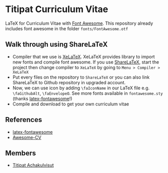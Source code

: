 # Titipat Curriculum Vitae


LaTeX for Curriculum Vitae with [Font Awesome](https://fortawesome.github.io/Font-Awesome/).
This repository already includes font awesome in the folder `fonts/FontAwesome.otf`


## Walk through using ShareLaTeX

- Compiler that we use is [XeLaTeX](https://www.sharelatex.com/learn/XeLaTeX). XeLaTeX provides
library to import new fonts and compile font awesome.
If you use [ShareLaTeX](https://www.sharelatex.com), start the project then change compiler to `XeLaTeX` by
going to `Menu > Compiler > XeLaTeX`
- Put every files on the repository to `ShareLaTeX` or you can also link ShareLaTeX to Github repository in upgraded account.
- Now, we can use icon by adding `\faIconName` in our LaTeX file e.g. `\faGithubAlt`, `\faEnvelopeO`.
See more fonts available in `fontawesome.sty` (thanks [latex-fontawesome](https://github.com/furl/latex-fontawesome)!)
- Compile and download to get your own curriculum vitae


## References

- [latex-fontawesome](https://github.com/furl/latex-fontawesome)
- [Awesome-CV](https://github.com/posquit0/Awesome-CV)


## Members

- [Titipat Achakulvisut](http://titipata.github.io/)
